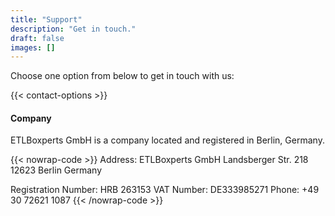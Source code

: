 ```yaml
---
title: "Support"
description: "Get in touch."
draft: false
images: []
---
```


Choose one option from below to get in touch with us:

{{< contact-options >}}

#### Company 

ETLBoxperts GmbH is a company located and registered in Berlin, Germany.

{{< nowrap-code >}}
Address: ETLBoxperts GmbH
Landsberger Str. 218
12623 Berlin 
Germany

Registration Number: HRB 263153
VAT Number: DE333985271
Phone: +49 30 72621 1087
{{< /nowrap-code >}}

